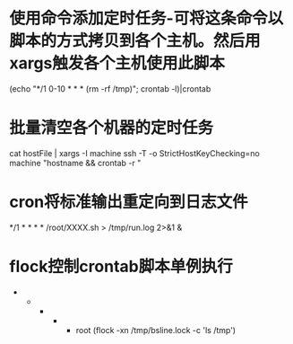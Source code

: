 # 使用命令添加定时任务-可将这条命令以脚本的方式拷贝到各个主机。然后用xargs触发各个主机使用此脚本
(echo "*/1 0-10 * * * (rm -rf /tmp)"; crontab -l)|crontab

# 批量清空各个机器的定时任务
cat hostFile |  xargs -I machine ssh -T -o StrictHostKeyChecking=no machine "hostname && crontab -r "

# cron将标准输出重定向到日志文件
*/1 * * * * /root/XXXX.sh > /tmp/run.log 2>&1 &

# flock控制crontab脚本单例执行
* * * * * root (flock -xn /tmp/bsline.lock -c 'ls /tmp')
